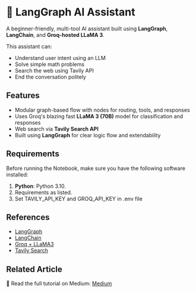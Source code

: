 # 🤖 LangGraph AI Assistant

A beginner-friendly, multi-tool AI assistant built using **LangGraph**, **LangChain**, and **Groq-hosted LLaMA 3**.

This assistant can:
- Understand user intent using an LLM
- Solve simple math problems
- Search the web using Tavily API
- End the conversation politely

## Features

- Modular graph-based flow with nodes for routing, tools, and responses
- Uses Groq's blazing fast **LLaMA 3 (70B)** model for classification and responses
- Web search via **Tavily Search API**
- Built using **LangGraph** for clear logic flow and extendability

## Requirements

Before running the Notebook, make sure you have the following software installed:

1. **Python**: Python 3.10.
2.  Requirements as listed.
3.  Set TAVILY_API_KEY and GROQ_API_KEY in .env file
   
## References

- [LangGraph](https://github.com/langchain-ai/langgraph)
- [LangChain](https://www.langchain.com/)
- [Groq + LLaMA3](https://groq.com/)
- [Tavily Search](https://docs.tavily.com/)

## Related Article
📖 Read the full tutorial on Medium: [Medium](https://medium.com/@vamsikd219/beginners-guide-to-langgraph-create-a-multi-agent-assistant-with-llama-3-ab51c8acd0a1)


